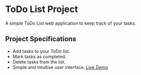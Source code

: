 # ToDo List Project
A simple ToDo List web application to keep track of your tasks.

## Project Specifications 

- Add tasks to your ToDo list.
- Mark tasks as completed.
- Delete tasks from the list.
- Simple and intuitive user interface.  [Live Demo](https://ajkena.github.io/To-Do-List/)
